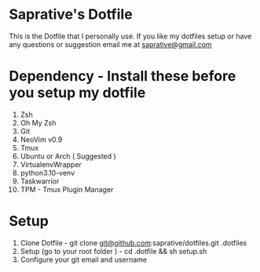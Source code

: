 # Saprative's Dotfile
This is the Dotfile that I personally use. If you like my dotfiles setup or have any questions or suggestion email me at saprative@gmail.com

# Dependency - Install these before you setup my dotfile
1. Zsh
2. Oh My Zsh
3. Git
4. NeoVim v0.9
5. Tmux
6. Ubuntu or Arch ( Suggested ) 
7. VirtualenvWrapper
8. python3.10-venv
9. Taskwarrior
10. TPM - Tmux Plugin Manager

# Setup 
1. Clone Dotfile - git clone git@github.com:saprative/dotfiles.git .dotfiles
2. Setup (go to your root folder ) - cd .dotfile && sh setup.sh
3. Configure your git email and username 
    
